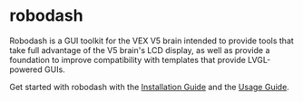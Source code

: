 # robodash

Robodash is a GUI toolkit for the VEX V5 brain intended to provide tools that
take full advantage of the V5 brain's LCD display, as well as provide a
foundation to improve compatibility with templates that provide LVGL-powered
GUIs.

Get started with robodash with the
[Installation Guide](https://unwieldycat.github.io/robodash/md_installing.html)
and the [Usage Guide](https://unwieldycat.github.io/robodash/md_usage.html).
